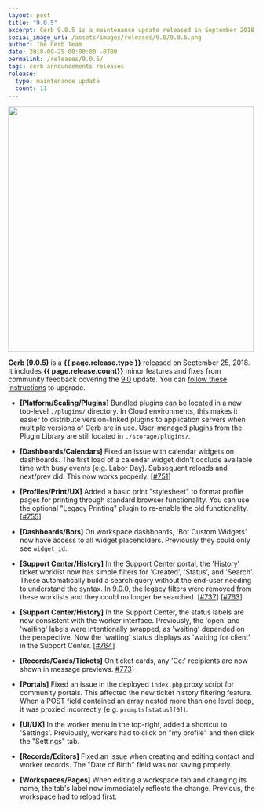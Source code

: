```yaml
---
layout: post
title: "9.0.5"
excerpt: Cerb 9.0.5 is a maintenance update released in September 2018 with 11 minor features and fixes from community feedback.
social_image_url: /assets/images/releases/9.0/9.0.5.png
author: The Cerb Team
date: 2018-09-25 00:00:00 -0700
permalink: /releases/9.0.5/
tags: cerb announcements releases
release:
  type: maintenance update
  count: 11
---
```


<div class="cerb-screenshot">
<img src="{{page.social_image_url}}" class="screenshot" width="500">
</div>

**Cerb (9.0.5)** is a **{{ page.release.type }}** released on September 25, 2018. It includes **{{ page.release.count}}** minor features and fixes from community feedback covering the [9.0](/releases/9.0/) update.  You can [follow these instructions](/docs/upgrading/) to upgrade.

* **[Platform/Scaling/Plugins]** Bundled plugins can be located in a new top-level `./plugins/` directory. In Cloud environments, this makes it easier to distribute version-linked plugins to application servers when multiple versions of Cerb are in use. User-managed plugins from the Plugin Library are still located in `./storage/plugins/`.

* **[Dashboards/Calendars]** Fixed an issue with calendar widgets on dashboards. The first load of a calendar widget didn't occlude available time with busy events (e.g. Labor Day). Subsequent reloads and next/prev did. This now works properly. [[#751](https://github.com/jstanden/cerb/issues/751)]

* **[Profiles/Print/UX]** Added a basic print "stylesheet" to format profile pages for printing through standard browser functionality. You can use the optional "Legacy Printing" plugin to re-enable the old functionality. [[#755](https://github.com/jstanden/cerb/issues/755)]

* **[Dashboards/Bots]** On workspace dashboards, 'Bot Custom Widgets' now have access to all widget placeholders. Previously they could only see `widget_id`.

* **[Support Center/History]** In the Support Center portal, the 'History' ticket worklist now has simple filters for 'Created', 'Status', and 'Search'. These automatically build a search query without the end-user needing to understand the syntax. In 9.0.0, the legacy filters were removed from these worklists and they could no longer be searched. [[#737](https://github.com/jstanden/cerb/issues/737)] [[#763](https://github.com/jstanden/cerb/issues/763)]

* **[Support Center/History]** In the Support Center, the status labels are now consistent with the worker interface. Previously, the 'open' and 'waiting' labels were intentionally swapped, as 'waiting' depended on the perspective. Now the 'waiting' status displays as 'waiting for client' in the Support Center. [[#764](https://github.com/jstanden/cerb/issues/764)]

* **[Records/Cards/Tickets]** On ticket cards, any 'Cc:' recipients are now shown in message previews. [#773](https://github.com/jstanden/cerb/issues/773)]

* **[Portals]** Fixed an issue in the deployed `index.php` proxy script for community portals. This affected the new ticket history filtering feature. When a POST field contained an array nested more than one level deep, it was proxied incorrectly (e.g. `prompts[status][0]`).

* **[UI/UX]** In the worker menu in the top-right, added a shortcut to 'Settings'. Previously, workers had to click on "my profile" and then click the "Settings" tab.

* **[Records/Editors]** Fixed an issue when creating and editing contact and worker records. The "Date of Birth" field was not saving properly.

* **[Workspaces/Pages]** When editing a workspace tab and changing its name, the tab's label now immediately reflects the change. Previous, the workspace had to reload first.

